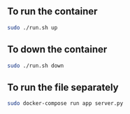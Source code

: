 ## To run the container
```bash
sudo ./run.sh up
```

## To down the container
```bash
sudo ./run.sh down
```

## To run the file separately
```bash
sudo docker-compose run app server.py 
```
